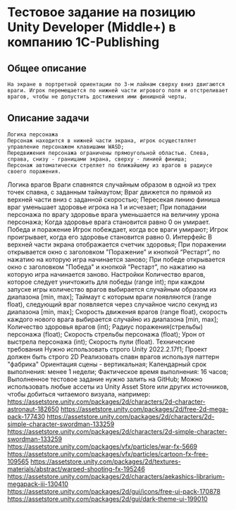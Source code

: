 # Тестовое задание на позицию Unity Developer (Middle+) в компанию 1C-Publishing

## Общее описание
    На экране в портретной ориентации по 3-м лайнам сверху вниз двигаются враги. Игрок перемещается по нижней части игрового поля и отстреливает врагов, чтобы не допустить достижения ими финишной черты.

## Описание задачи
    Логика персонажа
    Персонаж находится в нижней части экрана, игрок осуществляет управление персонажем клавишами WASD;
    Передвижения персонажа ограничены прямоугольной областью. Слева, справа, снизу - границами экрана, сверху - линией финиша;
    Персонаж автоматически стреляет по ближайшему из врагов в радиусе своего поражения.
Логика врагов
Враги спавнятся случайным образом в одной из трех точек спавна, с заданным таймаутом;
Враг движется по прямой из верхней части вниз с заданной скоростью;
Пересекая линию финиша враг уменьшает здоровье игрока на 1 и исчезает;
При попадании персонажа по врагу здоровье врага уменьшается на величину урона персонажа;
Когда здоровье врага становится равно 0 он умирает.
Победа и поражение
Игрок побеждает, когда все враги умирают;
Игрок проигрывает, когда его здоровье становится равно 0.
Интерфейс
В верхней части экрана отображается счетчик здоровья;
При поражении открывается окно с заголовком "Поражение" и кнопкой “Рестарт”, по нажатию на которую игра начинается заново;
При победе открывается окно с заголовком "Победа" и кнопкой “Рестарт”, по нажатию на которую игра начинается заново.
Настройки
Количество врагов, которое следует уничтожить для победы (range int); при каждом запуске игры количество врагов выбирается случайным образом из диапазона [min, max];
Таймаут с которым враги появляются (range float), следующий враг появляется через случайное число секунд из диапазона [min, max];
Скорость движения врагов (range float), скорость каждого нового врага выбирается случайно из диапазона [min, max];
Количество здоровья врагов (int);
Радиус поражения(стрельбы) персонажа (float);
Скорость стрельбы персонажа (float);
Урон от выстрела персонажа (int);
Скорость пули (float).
Технические требования
Нужно использовать строго Unity 2022.2.17f1;
Проект должен быть строго 2D
Реализовать спавн врагов используя паттерн "фабрика"
Ориентация сцены - вертикальная;
Календарный срок выполнения: менее 1 недели;
Фактическое время выполнения: 16 часов;
Выполненное тестовое задание нужно залить на GitHub;
Можно использовать любые ассеты из Unity Asset Store или других источников, чтобы добиться читаемого визуала, например:
https://assetstore.unity.com/packages/2d/characters/2d-character-astronaut-182650
https://assetstore.unity.com/packages/2d/free-2d-mega-pack-177430
https://assetstore.unity.com/packages/2d/characters/2d-simple-character-swordman-133259
https://assetstore.unity.com/packages/2d/characters/2d-simple-character-swordman-133259
https://assetstore.unity.com/packages/vfx/particles/war-fx-5669
https://assetstore.unity.com/packages/vfx/particles/cartoon-fx-free-109565
https://assetstore.unity.com/packages/2d/textures-materials/abstract/warped-shooting-fx-195246
https://assetstore.unity.com/packages/2d/characters/aekashics-librarium-megapack-iii-130410
https://assetstore.unity.com/packages/2d/gui/icons/free-ui-pack-170878
https://assetstore.unity.com/packages/2d/gui/dark-theme-ui-199010
